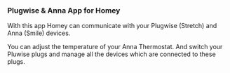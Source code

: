 ### Plugwise & Anna App for Homey 
With this app Homey can communicate with your Plugwise (Stretch) and Anna (Smile) devices.

You can adjust the temperature of your Anna Thermostat.
And switch your Pluwise plugs and manage all the devices which are connected to these plugs.